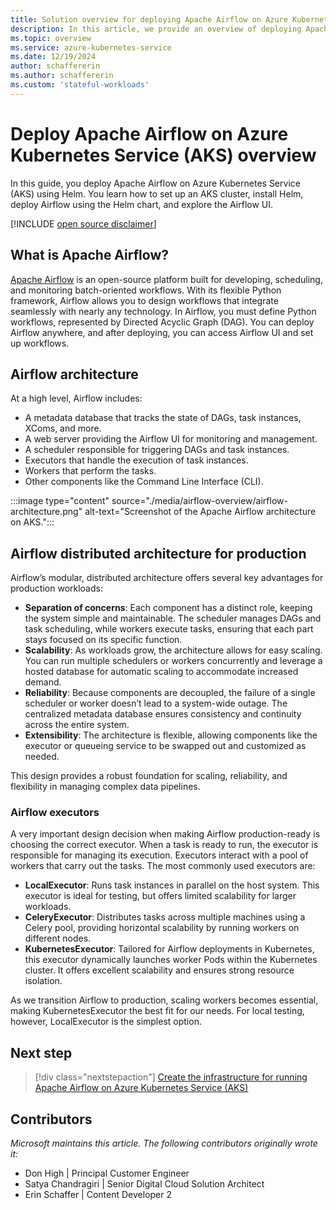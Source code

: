 ```yaml
---
title: Solution overview for deploying Apache Airflow on Azure Kubernetes Service (AKS)
description: In this article, we provide an overview of deploying Apache Airflow on Azure Kubernetes Service (AKS) using Helm.
ms.topic: overview
ms.service: azure-kubernetes-service
ms.date: 12/19/2024
author: schaffererin
ms.author: schaffererin
ms.custom: 'stateful-workloads'
---
```


# Deploy Apache Airflow on Azure Kubernetes Service (AKS) overview

In this guide, you deploy Apache Airflow on Azure Kubernetes Service (AKS) using Helm. You learn how to set up an AKS cluster, install Helm, deploy Airflow using the Helm chart, and explore the Airflow UI.

[!INCLUDE [open source disclaimer](./includes/open-source-disclaimer.md)]

## What is Apache Airflow?

[Apache Airflow](https://airflow.apache.org/) is an open-source platform built for developing, scheduling, and monitoring batch-oriented workflows. With its flexible Python framework, Airflow allows you to design workflows that integrate seamlessly with nearly any technology. In Airflow, you must define Python workflows, represented by Directed Acyclic Graph (DAG). You can deploy Airflow anywhere, and after deploying, you can access Airflow UI and set up workflows.

## Airflow architecture

At a high level, Airflow includes:

* A metadata database that tracks the state of DAGs, task instances, XComs, and more.
* A web server providing the Airflow UI for monitoring and management.
* A scheduler responsible for triggering DAGs and task instances.
* Executors that handle the execution of task instances.
* Workers that perform the tasks.
* Other components like the Command Line Interface (CLI).

:::image type="content" source="./media/airflow-overview/airflow-architecture.png" alt-text="Screenshot of the Apache Airflow architecture on AKS.":::

## Airflow distributed architecture for production

Airflow’s modular, distributed architecture offers several key advantages for production workloads:

* **Separation of concerns**: Each component has a distinct role, keeping the system simple and maintainable. The scheduler manages DAGs and task scheduling, while workers execute tasks, ensuring that each part stays focused on its specific function.
* **Scalability**: As workloads grow, the architecture allows for easy scaling. You can run multiple schedulers or workers concurrently and leverage a hosted database for automatic scaling to accommodate increased demand.
* **Reliability**: Because components are decoupled, the failure of a single scheduler or worker doesn’t lead to a system-wide outage. The centralized metadata database ensures consistency and continuity across the entire system.
* **Extensibility**: The architecture is flexible, allowing components like the executor or queueing service to be swapped out and customized as needed.

This design provides a robust foundation for scaling, reliability, and flexibility in managing complex data pipelines.

### Airflow executors

A very important design decision when making Airflow production-ready is choosing the correct executor. When a task is ready to run, the executor is responsible for managing its execution. Executors interact with a pool of workers that carry out the tasks. The most commonly used executors are:

* **LocalExecutor**: Runs task instances in parallel on the host system. This executor is ideal for testing, but offers limited scalability for larger workloads.
* **CeleryExecutor**: Distributes tasks across multiple machines using a Celery pool, providing horizontal scalability by running workers on different nodes.
* **KubernetesExecutor**: Tailored for Airflow deployments in Kubernetes, this executor dynamically launches worker Pods within the Kubernetes cluster. It offers excellent scalability and ensures strong resource isolation.

As we transition Airflow to production, scaling workers becomes essential, making KubernetesExecutor the best fit for our needs. For local testing, however, LocalExecutor is the simplest option.

## Next step

> [!div class="nextstepaction"]
> [Create the infrastructure for running Apache Airflow on Azure Kubernetes Service (AKS)](./airflow-create-infrastructure.md)

## Contributors

*Microsoft maintains this article. The following contributors originally wrote it:*

* Don High | Principal Customer Engineer
* Satya Chandragiri | Senior Digital Cloud Solution Architect
* Erin Schaffer | Content Developer 2
